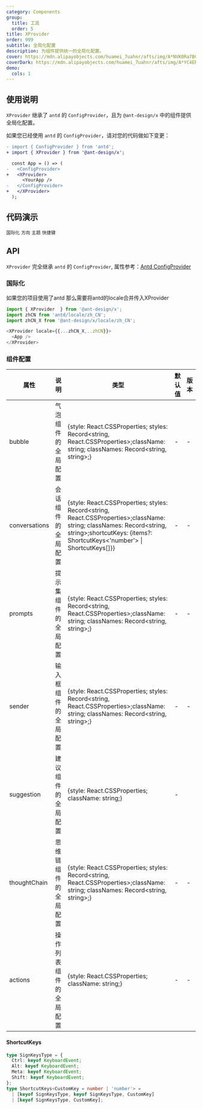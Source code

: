 ```yaml
---
category: Components
group:
  title: 工具
  order: 5
title: XProvider
order: 999
subtitle: 全局化配置
description: 为组件提供统一的全局化配置。
cover: https://mdn.alipayobjects.com/huamei_7uahnr/afts/img/A*NVKORa7BCVwAAAAAAAAAAAAADrJ8AQ/original
coverDark: https://mdn.alipayobjects.com/huamei_7uahnr/afts/img/A*YC4ERpGAddoAAAAAAAAAAAAADrJ8AQ/originaloriginal
demo:
  cols: 1
---
```


## 使用说明

`XProvider` 继承了 `antd` 的 `ConfigProvider`，且为 `@ant-design/x` 中的组件提供全局化配置。

如果您已经使用 `antd` 的 `ConfigProvider`，请对您的代码做如下变更：

```diff
- import { ConfigProvider } from 'antd';
+ import { XProvider } from '@ant-design/x';

  const App = () => (
-   <ConfigProvider>
+   <XProvider>
      <YourApp />
-   </ConfigProvider>
+   </XProvider>
  );
```

## 代码演示

<!-- prettier-ignore -->
<code src="./demo/locale.tsx" background="grey">国际化</code>
<code src="./demo/direction.tsx" background="grey">方向</code>
<code src="./demo/theme.tsx" background="grey">主题</code>
<code src="./demo/shortcutKeys.tsx" background="grey">快捷键</code>

## API

`XProvider` 完全继承 `antd` 的 `ConfigProvider`, 属性参考：[Antd ConfigProvider](https://ant-design.antgroup.com/components/config-provider-cn#api)

### 国际化

如果您的项目使用了antd 那么需要将antd的locale合并传入XProvider

```ts
import { XProvider  } from '@ant-design/x';
import zhCN from 'antd/locale/zh_CN';
import zhCN_X from '@ant-design/x/locale/zh_CN';

<XProvider locale={{...zhCN_X,..zhCN}}>
  <App />
</XProvider>
```

### 组件配置

<!-- prettier-ignore -->
| 属性 | 说明 | 类型 | 默认值 | 版本 |
| --- | --- | --- | --- | --- |
| bubble | 气泡组件的全局配置 |{style: React.CSSProperties; styles: Record<string, React.CSSProperties>;className: string; classNames: Record<string, string>;}| - | - |
| conversations | 会话组件的全局配置 | {style: React.CSSProperties; styles: Record<string, React.CSSProperties>;className: string; classNames: Record<string, string>;shortcutKeys: {items?: ShortcutKeys<'number'> \| ShortcutKeys<number>[]}} | - | - |
| prompts | 提示集组件的全局配置 | {style: React.CSSProperties; styles: Record<string, React.CSSProperties>;className: string; classNames: Record<string, string>;} | - | - |
| sender | 输入框组件的全局配置 | {style: React.CSSProperties; styles: Record<string, React.CSSProperties>;className: string; classNames: Record<string, string>;} | - | - |
| suggestion | 建议组件的全局配置 |{style: React.CSSProperties; className: string;} | - |  |
| thoughtChain | 思维链组件的全局配置 | {style: React.CSSProperties; styles: Record<string, React.CSSProperties>;className: string; classNames: Record<string, string>;} | - | - |
| actions | 操作列表组件的全局配置 | {style: React.CSSProperties; className: string;} | - | - |

#### ShortcutKeys

```ts
type SignKeysType = {
  Ctrl: keyof KeyboardEvent;
  Alt: keyof KeyboardEvent;
  Meta: keyof KeyboardEvent;
  Shift: keyof KeyboardEvent;
};
type ShortcutKeys<CustomKey = number | 'number'> =
  | [keyof SignKeysType, keyof SignKeysType, CustomKey]
  | [keyof SignKeysType, CustomKey];
```
